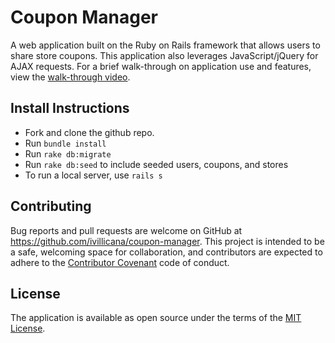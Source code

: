 # Coupon Manager
A web application built on the Ruby on Rails framework that allows users to share store coupons. This application also leverages JavaScript/jQuery for AJAX requests. For a brief walk-through on application use and features, view the [walk-through video](https://youtu.be/7nE_ClUDbSE).

## Install Instructions
- Fork and clone the github repo.
- Run `bundle install`
- Run `rake db:migrate`
- Run `rake db:seed` to include seeded users, coupons, and stores
- To run a local server, use `rails s`

## Contributing

Bug reports and pull requests are welcome on GitHub at https://github.com/ivillicana/coupon-manager. This project is intended to be a safe, welcoming space for collaboration, and contributors are expected to adhere to the [Contributor Covenant](http://contributor-covenant.org) code of conduct.

## License

The application is available as open source under the terms of the [MIT License](https://opensource.org/licenses/MIT).
